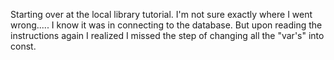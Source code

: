 Starting over at the local library tutorial. I'm not sure exactly where I went wrong..... I know it was in connecting to the database. 
But upon reading the instructions again I realized I missed the step of changing all the "var's" into const.